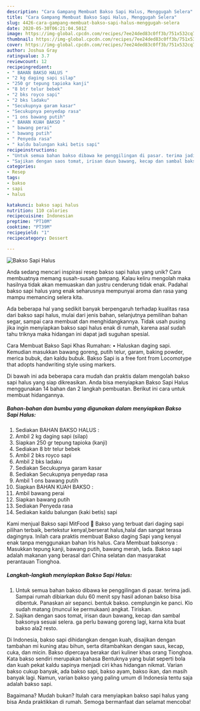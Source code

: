 ```yaml
---
description: "Cara Gampang Membuat Bakso Sapi Halus, Menggugah Selera"
title: "Cara Gampang Membuat Bakso Sapi Halus, Menggugah Selera"
slug: 4426-cara-gampang-membuat-bakso-sapi-halus-menggugah-selera
date: 2020-05-30T06:21:04.501Z
image: https://img-global.cpcdn.com/recipes/7ee24ded83c0ff3b/751x532cq70/bakso-sapi-halus-foto-resep-utama.jpg
thumbnail: https://img-global.cpcdn.com/recipes/7ee24ded83c0ff3b/751x532cq70/bakso-sapi-halus-foto-resep-utama.jpg
cover: https://img-global.cpcdn.com/recipes/7ee24ded83c0ff3b/751x532cq70/bakso-sapi-halus-foto-resep-utama.jpg
author: Joshua Gray
ratingvalue: 3.7
reviewcount: 12
recipeingredient:
- " BAHAN BAKSO HALUS "
- "2 kg daging sapi silap"
- "250 gr tepung tapioka kanji"
- "8 btr telur bebek"
- "2 bks royco sapi"
- "2 bks ladaku"
- "Secukupnya garam kasar"
- "Secukupnya penyedap rasa"
- "1 ons bawang putih"
- " BAHAN KUAH BAKSO "
- " bawang perai"
- " bawang putih"
- " Penyeda rasa"
- " kaldu balungan kaki betis sapi"
recipeinstructions:
- "Untuk semua bahan bakso dibawa ke penggilingan di pasar. terima jadi. Sampai rumah dibiarkan dulu 60 menit spy hasil adonan bakso bisa dibentuk. Panaskan air sepanci. bentuk bakso. cemplungin ke panci. Klo sudah matang (muncul ke permukaan) angkat. Tiriskan."
- "Sajikan dengan saos tomat, irisan daun bawang, kecap dan sambal baksonya sesuai selera. ga perlu bawang goreng lagi, karna kita buat bakso ala2 resto."
categories:
- Resep
tags:
- bakso
- sapi
- halus

katakunci: bakso sapi halus 
nutrition: 110 calories
recipecuisine: Indonesian
preptime: "PT10M"
cooktime: "PT39M"
recipeyield: "1"
recipecategory: Dessert

---
```



![Bakso Sapi Halus](https://img-global.cpcdn.com/recipes/7ee24ded83c0ff3b/751x532cq70/bakso-sapi-halus-foto-resep-utama.jpg)

Anda sedang mencari inspirasi resep bakso sapi halus yang unik? Cara membuatnya memang susah-susah gampang. Kalau keliru mengolah maka hasilnya tidak akan memuaskan dan justru cenderung tidak enak. Padahal bakso sapi halus yang enak seharusnya mempunyai aroma dan rasa yang mampu memancing selera kita.

Ada beberapa hal yang sedikit banyak berpengaruh terhadap kualitas rasa dari bakso sapi halus, mulai dari jenis bahan, selanjutnya pemilihan bahan segar, sampai cara membuat dan menghidangkannya. Tidak usah pusing jika ingin menyiapkan bakso sapi halus enak di rumah, karena asal sudah tahu triknya maka hidangan ini dapat jadi suguhan spesial.

Cara Membuat Bakso Sapi Khas Rumahan: • Haluskan daging sapi. Kemudian masukkan bawang goreng, putih telur, garam, baking powder, merica bubuk, dan kaldu bubuk. Bakso Sapi is a free font from Locomotype that adopts handwriting style using markers.


Di bawah ini ada beberapa cara mudah dan praktis dalam mengolah bakso sapi halus yang siap dikreasikan. Anda bisa menyiapkan Bakso Sapi Halus menggunakan 14 bahan dan 2 langkah pembuatan. Berikut ini cara untuk membuat hidangannya.

<!--inarticleads1-->

##### Bahan-bahan dan bumbu yang digunakan dalam menyiapkan Bakso Sapi Halus:

1. Sediakan  BAHAN BAKSO HALUS :
1. Ambil 2 kg daging sapi (silap)
1. Siapkan 250 gr tepung tapioka (kanji)
1. Sediakan 8 btr telur bebek
1. Ambil 2 bks royco sapi
1. Ambil 2 bks ladaku
1. Sediakan Secukupnya garam kasar
1. Sediakan Secukupnya penyedap rasa
1. Ambil 1 ons bawang putih
1. Siapkan  BAHAN KUAH BAKSO :
1. Ambil  bawang perai
1. Siapkan  bawang putih
1. Sediakan  Penyeda rasa
1. Sediakan  kaldu balungan (kaki betis) sapi


Kami menjual Bakso sapi MitFood 🙂 Bakso yang terbuat dari daging sapi pilihan terbaik, bertekstur kenyal,berserat halus,halal dan sangat terasa dagingnya. Inilah cara praktis membuat Bakso daging Sapi yang kenyal enak tanpa menggunakan bahan Iris halus. Cara Membuat baksonya : Masukkan tepung kanji, bawang putih, bawang merah, lada. Bakso sapi adalah makanan yang berasal dari China selatan dan masyarakat perantauan Tionghoa. 

<!--inarticleads2-->

##### Langkah-langkah menyiapkan Bakso Sapi Halus:

1. Untuk semua bahan bakso dibawa ke penggilingan di pasar. terima jadi. Sampai rumah dibiarkan dulu 60 menit spy hasil adonan bakso bisa dibentuk. Panaskan air sepanci. bentuk bakso. cemplungin ke panci. Klo sudah matang (muncul ke permukaan) angkat. Tiriskan.
1. Sajikan dengan saos tomat, irisan daun bawang, kecap dan sambal baksonya sesuai selera. ga perlu bawang goreng lagi, karna kita buat bakso ala2 resto.


Di Indonesia, bakso sapi dihidangkan dengan kuah, disajikan dengan tambahan mi kuning atau bihun, serta ditambahkan dengan saus, kecap, cuka, dan micin. Bakso dipercaya berakar dari kuliner khas orang Tionghoa. Kata bakso sendiri merupakan bahasa Bentuknya yang bulat seperti bola dan kuah pekat kaldu sapinya menjadi ciri khas hidangan nikmat. Varian bakso cukup banyak, ada bakso sapi, bakso ayam, bakso ikan, dan masih banyak lagi. Namun, varian bakso yang paling umum di Indonesia tentu saja adalah bakso sapi. 

Bagaimana? Mudah bukan? Itulah cara menyiapkan bakso sapi halus yang bisa Anda praktikkan di rumah. Semoga bermanfaat dan selamat mencoba!
